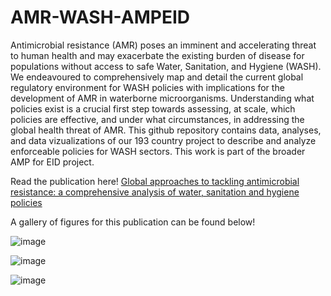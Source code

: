 # AMR-WASH-AMPEID

Antimicrobial resistance (AMR) poses an imminent and accelerating threat to human health and may exacerbate the existing burden of disease for populations without access to safe Water, Sanitation, and Hygiene (WASH). We endeavoured to comprehensively map and detail the current global regulatory environment for WASH policies with implications for the development of AMR in waterborne microorganisms. Understanding what policies exist is a crucial first step towards assessing, at scale, which policies are effective, and under what circumstances, in addressing the global health threat of AMR. This github repository contains data, analyses, and data vizualizations of our 193 country project to describe and analyze enforceable policies for WASH sectors. This work is part of the broader AMP for EID project. 

Read the publication here! [Global approaches to tackling antimicrobial resistance: a comprehensive analysis of water, sanitation and hygiene policies](10.1136/bmjgh-2023-013855)

A gallery of figures for this publication can be found below!

![image](https://github.com/cghss/AMR-WASH-AMPEID/assets/122639850/5f782638-acb6-4a3a-add8-d6561fef65b9)

![image](https://github.com/cghss/AMR-WASH-AMPEID/assets/122639850/d15adc8b-cdab-4a9d-9e42-f5d953aebdc8)

![image](https://github.com/cghss/AMR-WASH-AMPEID/assets/122639850/24e954d8-2da7-4759-9d7b-53acfd065d73)
